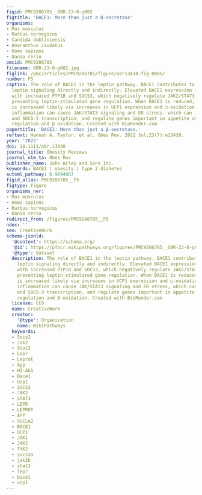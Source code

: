 ```yaml
---
figid: PMC9286785__OBR-23-0-g002
figtitle: 'BACE1: More than just a B‐secretase'
organisms:
- Mus musculus
- Rattus norvegicus
- Candida dubliniensis
- Amaranthus caudatus
- Homo sapiens
- Danio rerio
pmcid: PMC9286785
filename: OBR-23-0-g002.jpg
figlink: /pmc/articles/PMC9286785/figure/obr13430-fig-0005/
number: F5
caption: The role of BACE1 in the leptin pathway. BACE1 contributes to dysregulated
  leptin signaling directly and indirectly. Elevated BACE1 expression is associated
  with increased PTP1B and SOCS3, which negatively regulate JAK2/STAT3 signaling,
  preventing leptin‐stimulated gene regulation. When BACE1 is reduced, energy expenditure
  is increased likely via increases in UCP1 expression and □‐oxidation. Aβ‐mediated
  inflammation can cause JAK/STAT3 signaling and ER stress, which can increase PTP1B
  and SOCS‐3 transcription, and regulate genes important in appetite and body weight
  regulation and β‐oxidation. Created with BioRender.com
papertitle: 'BACE1: More than just a β‐secretase.'
reftext: Hannah A. Taylor, et al. Obes Rev. 2022 Jul;23(7):e13430.
year: '2022'
doi: 10.1111/obr.13430
journal_title: Obesity Reviews
journal_nlm_ta: Obes Rev
publisher_name: John Wiley and Sons Inc.
keywords: BACE1 | obesity | type 2 diabetes
automl_pathway: 0.9694867
figid_alias: PMC9286785__F5
figtype: Figure
organisms_ner:
- Mus musculus
- Homo sapiens
- Rattus norvegicus
- Danio rerio
redirect_from: /figures/PMC9286785__F5
ndex: ''
seo: CreativeWork
schema-jsonld:
  '@context': https://schema.org/
  '@id': https://pfocr.wikipathways.org/figures/PMC9286785__OBR-23-0-g002.html
  '@type': Dataset
  description: The role of BACE1 in the leptin pathway. BACE1 contributes to dysregulated
    leptin signaling directly and indirectly. Elevated BACE1 expression is associated
    with increased PTP1B and SOCS3, which negatively regulate JAK2/STAT3 signaling,
    preventing leptin‐stimulated gene regulation. When BACE1 is reduced, energy expenditure
    is increased likely via increases in UCP1 expression and □‐oxidation. Aβ‐mediated
    inflammation can cause JAK/STAT3 signaling and ER stress, which can increase PTP1B
    and SOCS‐3 transcription, and regulate genes important in appetite and body weight
    regulation and β‐oxidation. Created with BioRender.com
  license: CC0
  name: CreativeWork
  creator:
    '@type': Organization
    name: WikiPathways
  keywords:
  - Socs3
  - Jak2
  - Stat3
  - Lepr
  - Leprot
  - App
  - H2-Ab1
  - Bace1
  - Ucp1
  - SOCS3
  - JAK2
  - STAT3
  - LEPR
  - LEPROT
  - APP
  - SUCLA2
  - BACE1
  - UCP1
  - JAK1
  - JAK3
  - TYK2
  - socs3a
  - jak2b
  - stat3
  - lepr
  - bace1
  - ucp1
---
```

